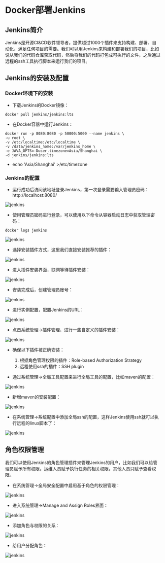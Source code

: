 # Docker部署Jenkins

## Jenkins简介
Jenkins是开源CI&CD软件领导者，提供超过1000个插件来支持构建、部署、自动化，满足任何项目的需要。我们可以用Jenkins来构建和部署我们的项目，比如说从我们的代码仓库获取代码，然后将我们的代码打包成可执行的文件，之后通过远程的ssh工具执行脚本来运行我们的项目。

## Jenkins的安装及配置

### Docker环境下的安装

* 下载Jenkins的Docker镜像：
```shell
docker pull jenkins/jenkins:lts
```
* 在Docker容器中运行Jenkins：
``` shell
docker run -p 8080:8080 -p 50000:5000 --name jenkins \
-u root \
-v /etc/localtime:/etc/localtime \
-v /data/jenkins_home:/var/jenkins_home \
-e JAVA_OPTS=-Duser.timezone=Asia/Shanghai \
-d jenkins/jenkins:lts
```
* echo 'Asia/Shanghai' >/etc/timezone

### Jenkins的配置
* 运行成功后访问该地址登录Jenkins，第一次登录需要输入管理员密码：http://localhost:8080/

![jenkins](./../img/jenkins-1.png)

* 使用管理员密码进行登录，可以使用以下命令从容器启动日志中获取管理密码：

``` shell
docker logs jenkins
```

![jenkins](./../img/jenkins-2.png)

* 选择安装插件方式，这里我们直接安装推荐的插件：

![jenkins](./../img/jenkins-3.png)

* 进入插件安装界面，联网等待插件安装：

![jenkins](./../img/jenkins-4.png)

* 安装完成后，创建管理员账号：

![jenkins](./../img/jenkins-5.png)

* 进行实例配置，配置Jenkins的URL：

![jenkins](./../img/jenkins-6.png)

* 点击系统管理->插件管理，进行一些自定义的插件安装：

![jenkins](./../img/jenkins-7.png)

* 确保以下插件被正确安装：
  1. 根据角色管理权限的插件：Role-based Authorization Strategy
  2. 远程使用ssh的插件：SSH plugin

* 通过系统管理->全局工具配置来进行全局工具的配置，比如maven的配置：

![jenkins](./../img/jenkins-8.png)

* 新增maven的安装配置：

![jenkins](./../img/jenkins-9.png)

* 在系统管理->系统配置中添加全局ssh的配置，这样Jenkins使用ssh就可以执行远程的linux脚本了：

![jenkins](./../img/jenkins-10.png)

## 角色权限管理

我们可以使用Jenkins的角色管理插件来管理Jenkins的用户，比如我们可以给管理员赋予所有权限，运维人员赋予执行任务的相关权限，其他人员只赋予查看权限。

* 在系统管理->全局安全配置中启用基于角色的权限管理：

![jenkins](./../img/jenkins-11.png)

* 进入系统管理->Manage and Assign Roles界面：

![jenkins](./../img/jenkins-12.png)

* 添加角色与权限的关系：

![jenkins](./../img/jenkins-13.png)

* 给用户分配角色：

![jenkins](./../img/jenkins-14.png)
